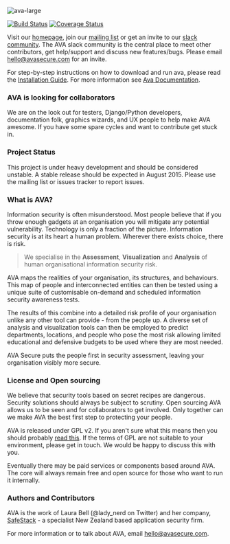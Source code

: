 ![ava-large](https://cloud.githubusercontent.com/assets/228527/9003419/fc1107b0-37c1-11e5-9faf-f4157d9c9b1a.png)

[![Build Status](https://travis-ci.org/SafeStack/ava.svg?branch=master)](https://travis-ci.org/SafeStack/ava)   [![Coverage Status](https://coveralls.io/repos/SafeStack/ava/badge.svg?branch=master)](https://coveralls.io/r/SafeStack/ava?branch=master)

Visit our [homepage](http://avasecure.com), join our [mailing list](https://groups.google.com/forum/#!forum/avasecure) or get an invite to our [slack community](http://avasecure.slack.com). The AVA slack community is the central place to meet other contributors, get help/support and discuss new features/bugs. Please email [hello@avasecure.com](mailto:hello@avasecure.com) for an invite.

For step-by-step instructions on how to download and run ava, please read the [Installation Guide](http://ava.readthedocs.org/en/latest/install/). For more information see [Ava Documentation](http://ava.readthedocs.org/en/latest/#).

### AVA is looking for collaborators
We are on the look out for testers, Django/Python developers, documentation folk, graphics wizards, and UX people to help make AVA awesome. If you have some spare cycles and want to contribute get stuck in.

### Project Status
This project is under heavy development and should be considered unstable.
A stable release should be expected in August 2015. Please use the mailing list or issues tracker to report issues.

### What is AVA?
Information security is often misunderstood. Most people believe that if you throw enough gadgets at an organisation you will mitigate any potential vulnerability. Technology is only a fraction of the picture.
Information security is at its heart a human problem. Wherever there exists choice, there is risk.

> We specialise in the **Assessment**, **Visualization** and **Analysis** of human organisational information security risk.

AVA maps the realities of your organisation, its structures, and behaviours. This map of people and interconnected entities can then be tested using a unique suite of customisable on-demand and scheduled information security awareness tests.

The results of this combine into a detailed risk profile of your organisation unlike any other tool can provide - from the people up. A diverse set of analysis and visualization tools can then be employed to predict departments, locations, and people who pose the most risk allowing limited educational and defensive budgets to be used where they are most needed.

AVA Secure puts the people first in security assessment, leaving your organisation visibly more secure.

### License and Open sourcing
We believe that security tools based on secret recipes are dangerous. Security solutions should always be subject to scrutiny. Open sourcing AVA allows us to be seen and for collaborators to get involved. Only together can we make AVA the best first step to protecting your people.

AVA is released under GPL v2. If you aren't sure what this means then you should probably [read this](http://www.gnu.org/licenses/gpl-2.0.html).
If the terms of GPL are not suitable to your environment, please get in touch. We would be happy to discuss this with you.

Eventually there may be paid services or components based around AVA. The core will always remain free and open source for those who want to run it internally.

### Authors and Contributors
AVA is the work of Laura Bell (@lady_nerd on Twitter) and her company, [SafeStack](http://safestack.io) - a specialist New Zealand based application security firm.

For more information or to talk about AVA, email [hello@avasecure.com](mailto:hello@avasecure.com).
